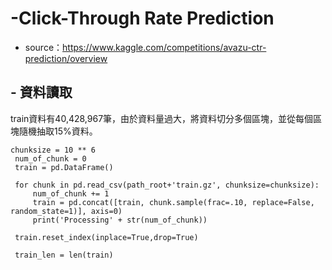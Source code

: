 # -Click-Through Rate Prediction
  - source：https://www.kaggle.com/competitions/avazu-ctr-prediction/overview

##  - 資料讀取
  train資料有40,428,967筆，由於資料量過大，將資料切分多個區塊，並從每個區塊隨機抽取15%資料。

 <pre><code>chunksize = 10 ** 6
 num_of_chunk = 0
 train = pd.DataFrame()
    
 for chunk in pd.read_csv(path_root+'train.gz', chunksize=chunksize):
     num_of_chunk += 1
     train = pd.concat([train, chunk.sample(frac=.10, replace=False, random_state=1)], axis=0)
     print('Processing' + str(num_of_chunk))     
    
 train.reset_index(inplace=True,drop=True)

 train_len = len(train)</code></pre>

